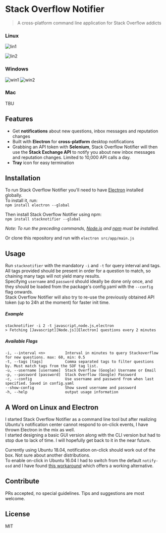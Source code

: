 # Stack Overflow Notifier
> A cross-platform command line application for Stack Overflow addicts

### Linux
![lin1](https://i.imgur.com/UAeInyK.png)

![lin2](https://image.ibb.co/ceBLdy/linux_msg.png)

### Windows

![win1](https://image.ibb.co/iMChrJ/index.png)
![win2](https://image.ibb.co/jZWE5d/rsz_1spring_boot.png)

### Mac
TBU

## Features
* Get **notifications** about new questions, inbox messages and reputation changes
* Built with **Electron** for **cross-platform** desktop notifications
* Grabbing an API token with **Selenium**, Stack Overflow Notifier will then use the **Stack Exchange API** to 
notify you about new inbox messages and reputation changes. Limited to 10,000 API calls a day.
* **Tray** icon for easy termination


## Installation
To run Stack Overflow Notifier you'll need to have [Electron](https://github.com/electron/electron) installed globally.<br>
To install it, run:<br>
```npm install electron --global```

Then install Stack Overflow Notifier using npm:<br>
`npm install stacknotifier --global`

*Note: To run the preceding commands, [Node.js](http://nodejs.org) and [npm](https://npmjs.com) must be installed.*

Or clone this repository and run with `electron src/app/main.js`<br>
 
## Usage
Run `stacknotifier` with the mandatory `-i` and `-t` for query interval and tags.<br>
All tags provided should be present in order for a question to match, so chaining many tags will
not yield many results.<br>
Specifying `username` and `password` should ideally be done only once, and they should be loaded
from the package's config.yaml with the `--config` flag onwards.<br> Stack Overflow Notifier will
also try to re-use the previously obtained API token (up to 24h at the moment) for faster init time.

##### Example
```
stacknotifier -i 2 -t javascript,node.js,electron
> Fetching [Javascript][Node.js][Electron] questions every 2 minutes
```
##### Available Flags 
```
-i, --interval <n>         Interval in minutes to query Stackoverflow for new questions. max: 60, min: 0.5
-t, --tags [tags]          Comma separated tags to filter questions by. Must match tags from the SOF tag list.
-u, --username [username]  Stack Overflow (Google) Username or Email
-p, --password [password]  Stack Overflow (Google) Password
-c, --config               Use username and password from when last specified. Saved in config.yaml
--show-config              Show saved username and password
-h, --help                 output usage information
```

## A Word on Linux and Electron
I started Stack Overflow Notifier as a command line tool but after realizing Ubuntu's notification center
cannot respond to on-click events, I have thrown Electron in the mix as well.<br>
I started designing a basic GUI version along with the CLI version but had to stop 
due to lack of time. I will hopefully get back to it in the near future.<br>

Currently using Ubuntu 18.04, notification on-click should work out of the box. Not sure about another distributions.<br>
To enable on-click in Ubuntu 16.04 I had to switch from the default `notify-osd` and I
have found [this workaround](https://askubuntu.com/a/239928) which offers a working alternative.


## Contribute

PRs accepted, no special guidelines. Tips and suggestions are most welcome.

## License

MIT
